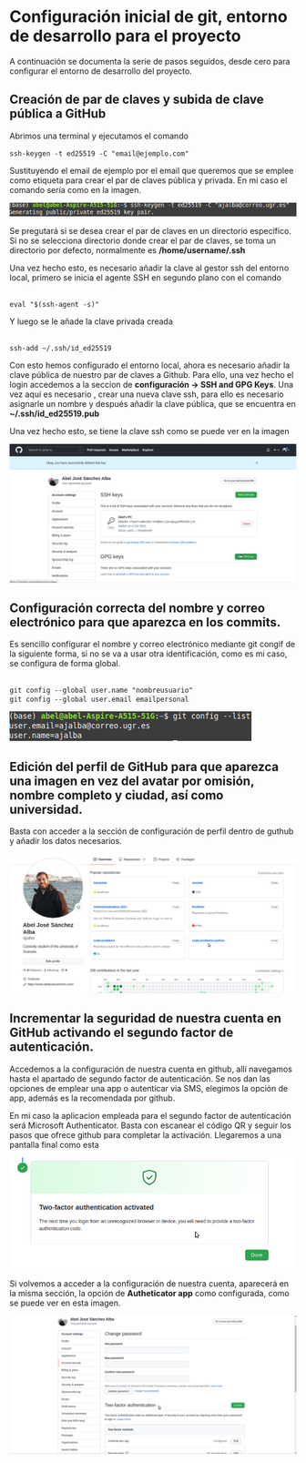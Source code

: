 # Configuración inicial de git, entorno de desarrollo para el proyecto

A continuación se documenta la serie de pasos seguidos, desde cero para configurar el entorno de desarrollo del proyecto.

## Creación de par de claves y subida de clave pública a GitHub

Abrimos una terminal y ejecutamos el comando

```
ssh-keygen -t ed25519 -C "email@ejemplo.com"
```

Sustituyendo el email de ejemplo por el email que queremos que se emplee como etiqueta para crear el par de claves pública y privada. En mi caso el comando sería como en la imagen.

![](./img/ssh-keygen.png)

Se pregutará si se desea crear el par de claves en un directorio específico. Si no se selecciona directorio donde crear el par de claves, se toma un directorio por defecto, normalmente es **/home/username/.ssh**

Una vez hecho esto, es necesario añadir la clave al gestor ssh del entorno local, primero se inicia el agente SSH en segundo plano con el comando

```

eval "$(ssh-agent -s)"

```

Y luego se le añade la clave privada creada

```

ssh-add ~/.ssh/id_ed25519

```

Con esto hemos configurado el entorno local, ahora es necesario añadir la clave pública de nuestro par de claves a Github. Para ello, una vez hecho el login accedemos a la seccion de **configuración -> SSH and GPG Keys**. Una vez aquí es necesario , crear una nueva clave ssh, para ello es necesario asignarle un nombre y después añadir la clave pública, que se encuentra en **~/.ssh/id_ed25519.pub**

Una vez hecho esto, se tiene la clave ssh como se puede ver en la imagen

![](./img/key-github.png)

## Configuración correcta del nombre y correo electrónico para que aparezca en los commits.

Es sencillo configurar el nombre y correo electrónico mediante git congif de la siguiente forma, si no se va a usar otra identificación, como es mi caso, se configura de forma global.

```

git config --global user.name "nombreusuario"
git config --global user.email emailpersonal

```

![](./img/git-config.png)


## Edición del perfil de GitHub para que aparezca una imagen en vez del avatar por omisión, nombre completo y ciudad, así como universidad.

Basta con acceder a la sección de configuración de perfil dentro de guthub y añadir los datos necesarios.

![](./img/profile-github.png)

## Incrementar la seguridad de nuestra cuenta en GitHub activando el segundo factor de autenticación.

Accedemos a la configuración de nuestra cuenta en github, allí navegamos hasta el apartado de segundo factor de autenticación. Se nos dan las opciones de emplear una app o autenticar via SMS, elegimos la opción de app, además es la recomendada por github.

En mi caso la aplicacion empleada para el segundo factor de autenticación será Microsoft Authenticator. Basta con escanear el código QR y seguir los pasos que ofrece github para completar la activación. Llegaremos a una pantalla final como esta

![](./img/2factor-success.png)

Si volvemos a acceder a la configuración de nuestra cuenta, aparecerá en la misma sección, la opción de __Autheticator app__ como configurada, como se puede ver en esta imagen.

![](./img/2factor-settings.png)
